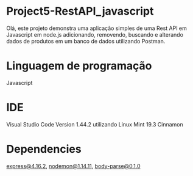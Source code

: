 # Project5-RestAPI_javascript
Olá, este projeto demonstra uma aplicação simples de uma Rest API em Javascript em node.js adicionando, removendo, buscando e alterando dados de produtos em um banco de dados utilizando Postman.

# Linguagem de programação
Javascript 

# IDE
Visual Studio Code Version 1.44.2 utilizando Linux Mint 19.3 Cinnamon

# Dependencies
express@4.16.2, nodemon@1.14.11, body-parse@0.1.0




